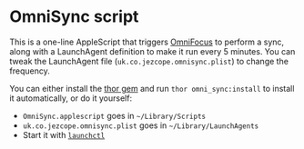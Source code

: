 # OmniSync script

This is a one-line AppleScript that triggers [OmniFocus](http://www.omnigroup.com/products/omnifocus/) to perform a sync, along with a LaunchAgent definition to make it run every 5 minutes. You can tweak the LaunchAgent file (`uk.co.jezcope.omnisync.plist`) to change the frequency.

You can either install the [thor gem](http://rubygems.org/gems/thor) and run `thor omni_sync:install` to install it automatically, or do it yourself:

-   `OmniSync.applescript` goes in `~/Library/Scripts`
-   `uk.co.jezcope.omnisync.plist` goes in `~/Library/LaunchAgents`
-   Start it with [`launchctl`](http://developer.apple.com/library/mac/#documentation/Darwin/Reference/ManPages/man1/launchctl.1.html)
